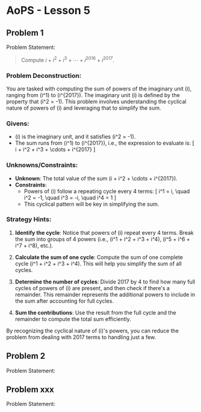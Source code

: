 # AoPS - Lesson 5

## Problem 1

Problem Statement:
>Compute $i+i^2+i^3+\cdots+i^{2016}+i^{2017}$.

### Problem Deconstruction:
You are tasked with computing the sum of powers of the imaginary unit \(i\), ranging from \(i^1\) to \(i^{2017}\). The imaginary unit \(i\) is defined by the property that \(i^2 = -1\). This problem involves understanding the cyclical nature of powers of \(i\) and leveraging that to simplify the sum.

### Givens:
- \(i\) is the imaginary unit, and it satisfies \(i^2 = -1\).
- The sum runs from \(i^1\) to \(i^{2017}\), i.e., the expression to evaluate is:
  \[
  i + i^2 + i^3 + \cdots + i^{2017}
  \]

### Unknowns/Constraints:
- **Unknown**: The total value of the sum \(i + i^2 + \cdots + i^{2017}\).
- **Constraints**: 
  - Powers of \(i\) follow a repeating cycle every 4 terms:
    \[
    i^1 = i, \quad i^2 = -1, \quad i^3 = -i, \quad i^4 = 1
    \]
  - This cyclical pattern will be key in simplifying the sum.

### Strategy Hints:
1. **Identify the cycle**: Notice that powers of \(i\) repeat every 4 terms. Break the sum into groups of 4 powers (i.e., \(i^1 + i^2 + i^3 + i^4\), \(i^5 + i^6 + i^7 + i^8\), etc.).
   
2. **Calculate the sum of one cycle**: Compute the sum of one complete cycle \(i^1 + i^2 + i^3 + i^4\). This will help you simplify the sum of all cycles.

3. **Determine the number of cycles**: Divide 2017 by 4 to find how many full cycles of powers of \(i\) are present, and then check if there's a remainder. This remainder represents the additional powers to include in the sum after accounting for full cycles.

4. **Sum the contributions**: Use the result from the full cycle and the remainder to compute the total sum efficiently.

By recognizing the cyclical nature of \(i\)'s powers, you can reduce the problem from dealing with 2017 terms to handling just a few.

## Problem 2

Problem Statement:
>

## Problem xxx

Problem Statement:
>


